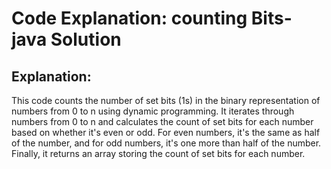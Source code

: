 # Code Explanation: counting Bits- java Solution

## Explanation:


This code counts the number of set bits (1s) in the binary representation of numbers from 0 to n using dynamic programming. 
It iterates through numbers from 0 to n and calculates the count of set bits for each number based on whether it's even or odd. 
For even numbers, it's the same as half of the number, and for odd numbers, it's one more than half of the number. Finally, it returns an array storing the count of set bits for each number.




